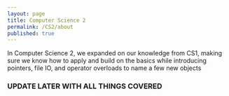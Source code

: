 ```yaml
---
layout: page
title: Computer Science 2
permalink: /CS2/about
published: true
---
```


In Computer Science 2, we expanded on our knowledge from CS1, making sure we know how to apply and build on the basics while introducing pointers, file IO, and operator overloads to name a few new objects 

### UPDATE LATER WITH ALL THINGS COVERED